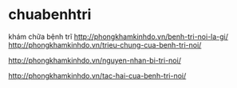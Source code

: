 # chuabenhtri
khám chữa bệnh trĩ
http://phongkhamkinhdo.vn/benh-tri-noi-la-gi/
http://phongkhamkinhdo.vn/trieu-chung-cua-benh-tri-noi/

http://phongkhamkinhdo.vn/nguyen-nhan-bi-tri-noi/


http://phongkhamkinhdo.vn/tac-hai-cua-benh-tri-noi/
